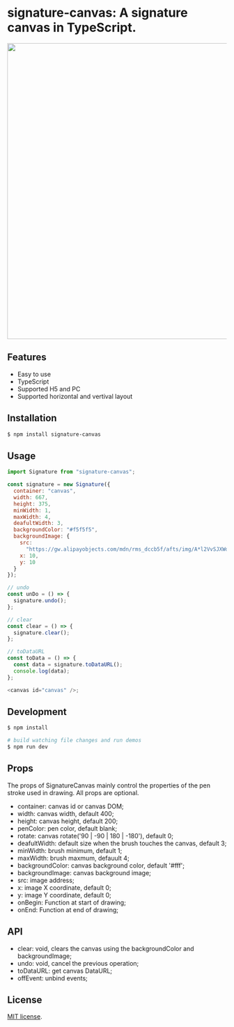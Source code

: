 # signature-canvas: A signature canvas in TypeScript.

<img src='https://gw.alipayobjects.com/mdn/rms_7bc6d8/afts/img/A*dSEaRooBPQwAAAAAAAAAAABkARQnAQ' width=680 />

## Features

- Easy to use
- TypeScript
- Supported H5 and PC
- Supported horizontal and vertival layout

## Installation

```bash
$ npm install signature-canvas
```

## Usage

```js
import Signature from "signature-canvas";

const signature = new Signature({
  container: "canvas",
  width: 667,
  height: 375,
  minWidth: 1,
  maxWidth: 4,
  deafultWidth: 3,
  backgroundColor: "#f5f5f5",
  backgroundImage: {
    src:
      "https://gw.alipayobjects.com/mdn/rms_dccb5f/afts/img/A*l2VvSJXWdigAAAAAAAAAAABkARQnAQ",
    x: 10,
    y: 10
  }
});

// undo
const unDo = () => {
  signature.undo();
};

// clear
const clear = () => {
  signature.clear();
};

// toDataURL
const toData = () => {
  const data = signature.toDataURL();
  console.log(data);
};

<canvas id="canvas" />;
```

## Development

```bash
$ npm install

# build watching file changes and run demos
$ npm run dev
```

## Props

The props of SignatureCanvas mainly control the properties of the pen stroke used in drawing. All props are optional.

- container: canvas id or canvas DOM;
- width: canvas width, default 400;
- height: canvas height, default 200;
- penColor: pen color, default blank;
- rotate: canvas rotate('90 | -90 | 180 | -180'), default 0;
- deafultWidth: default size when the brush touches the canvas, default 3;
- minWidth: brush minimum, default 1;
- maxWidth: brush maxmum, defauult 4;
- backgroundColor: canvas background color, default '#fff';
- backgroundImage: canvas background image;
- src: image address;
- x: image X coordinate, default 0;
- y: image Y coordinate, default 0;
- onBegin: Function at start of drawing;
- onEnd: Function at end of drawing;

## API

- clear: void, clears the canvas using the backgroundColor and backgroundImage;
- undo: void, cancel the previous operation;
- toDataURL: get canvas DataURL;
- offEvent: unbind events;

## License

[MIT license](./LICENSE).
